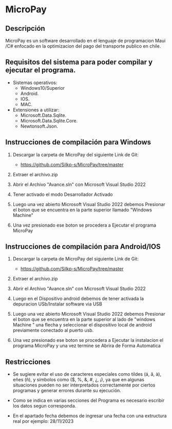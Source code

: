 # MicroPay

## Descripción 

MicroPay es un software desarrollado en el lenguaje de programacion Maui /C# enfocado en la optimizacion del pago del transporte publico en chile.

## Requisitos del sistema para poder compilar y ejecutar el programa.
* Sistemas operativos:
  * Windows10/Superior
  * Android.
  * IOS.
  * MAC.
* Extensiones a utilizar:
  * Microsoft.Data.Sqlite.
  * Microsoft.Data.Sqlite.Core.
  * Newtonsoft.Json.

## Instrucciones de compilación para Windows
1. Descargar la carpeta de MicroPay del siguiente Link de Git: 
   * https://github.com/Silkp-s/MicroPay/tree/master

2. Extraer el archivo.zip

3. Abrir el Archivo "Avance.sln" con Microsoft Visual Studio 2022

4. Tener activado el modo Desarrollador Activado

5. Luego una vez abierto Microsoft Visual Studio 2022  debemos Presionar el boton que se encuentra en la parte superior llamado "Windows Machine"

6. Una vez presionado ese boton se procedera a Ejecutar el programa
MicroPay

## Instrucciones de compilación para Android/IOS
1. Descargar la carpeta de MicroPay del siguiente Link de Git: 
   * https://github.com/Silkp-s/MicroPay/tree/master

2. Extraer el archivo.zip

3. Abrir el Archivo "Avance.sln" con Microsoft Visual Studio 2022

4. Luego en el Dispositivo android debemos de tener activada la depuracion USb/Instalar software via USB

4. Luego una vez abierto Microsoft Visual Studio 2022  debemos Presionar el boton que se encuentra en la parte superior al lado de "windows Machine " una flecha y seleccionar el dispositivo local de android previamente conectado al puerto usb.

5. Una vez presionado ese boton se procedera a Ejecutar la instalacion el programa MicroPay y una vez termine se Abrira de Forma Automatica



## Restricciones
* Se sugiere evitar el uso de caracteres especiales como tildes (á, â, à), eñes (ñ), y símbolos como ($, %, &, #, ¿, ¡), ya que en algunas situaciones pueden no ser interpretados correctamente por ciertos programas y generar errores durante su ejecución.

* Como se indica en varias secciones del Programa es necesario escribir los datos segun corresponda.

* En el apartado fecha debemos de ingresar una fecha con una extructura real por ejemplo: 28/11/2023
